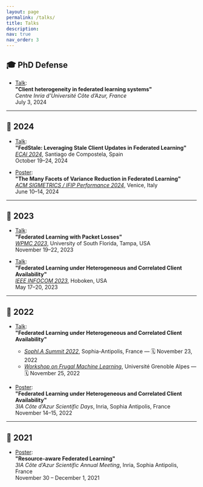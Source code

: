 ```yaml
---
layout: page
permalink: /talks/
title: Talks
description:
nav: true
nav_order: 3
---
```


## 🎓 PhD Defense

- [Talk](assets/pdf/talk_phd_2024.pptx):  
  **"Client heterogeneity in federated learning systems"**  
  *Centre Inria d’Université Côte d’Azur, France*  
  July 3, 2024

---

## 📅 2024

- [Talk](assets/pdf/talk_ecai_2024.pptx):  
  **"FedStale: Leveraging Stale Client Updates in Federated Learning"**  
  _[ECAI 2024](https://www.ecai2024.eu)_, Santiago de Compostela, Spain  
  October 19–24, 2024

- [Poster](assets/pdf/poster_sigmetrics_2024.pdf):  
  **"The Many Facets of Variance Reduction in Federated Learning"**  
  _[ACM SIGMETRICS / IFIP Performance 2024](https://www.sigmetrics.org/sigmetrics2024/)_, Venice, Italy  
  June 10–14, 2024

---

## 📅 2023

- [Talk](assets/pdf/talk_wpmc_2023.pdf):  
  **"Federated Learning with Packet Losses"**  
  _[WPMC 2023](http://wpmc2023.com/)_, University of South Florida, Tampa, USA  
  November 19–22, 2023

- [Talk](assets/pdf/talk_infocom_2023.pdf):  
  **"Federated Learning under Heterogeneous and Correlated Client Availability"**  
  _[IEEE INFOCOM 2023](https://infocom2023.ieee-infocom.org/)_, Hoboken, USA  
  May 17–20, 2023

---

## 📅 2022

- [Talk](assets/pdf/talk_jraf_2022.pdf):  
  **"Federated Learning under Heterogeneous and Correlated Client Availability"**  
  - _[SophI.A Summit 2022](https://univ-cotedazur.fr/events-uca/sophia-summit)_, Sophia-Antipolis, France — 🗓️ November 23, 2022  
  - _[Workshop on Frugal Machine Learning](https://miai.univ-grenoble-alpes.fr/journees-sur-la-recherche-en-apprentissage-frugal-24-25-novembre-2022-880418.kjsp)_, Université Grenoble Alpes — 🗓️ November 25, 2022

- [Poster](assets/pdf/poster_3ia_2022.pdf):  
  **"Federated Learning under Heterogeneous and Correlated Client Availability"**  
  _3IA Côte d’Azur Scientific Days_, Inria, Sophia Antipolis, France  
  November 14–15, 2022

---

## 📅 2021

- [Poster](assets/pdf/poster_3ia_2021.pdf):  
  **"Resource-aware Federated Learning"**  
  _3IA Côte d’Azur Scientific Annual Meeting_, Inria, Sophia Antipolis, France  
  November 30 – December 1, 2021
